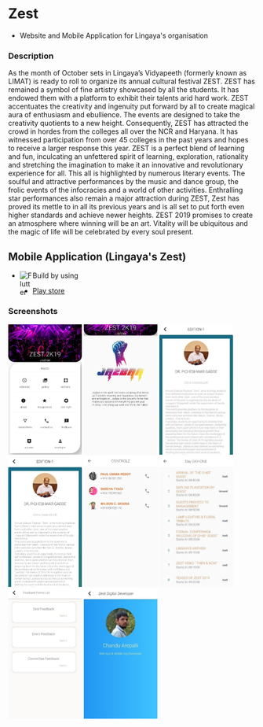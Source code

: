 # Zest 

-  Website and Mobile Application for Lingaya's organisation

### Description 
As the month of October sets in Lingaya’s Vidyapeeth (formerly known as LIMAT) is ready to roll to organize its annual cultural festival ZEST. ZEST has remained a symbol of fine artistry showcased by all the students. It has endowed them with a platform to exhibit their talents arid hard work. ZEST accentuates the creativity and ingenuity put forward by all to create magical aura of enthusiasm and ebullience. The events are designed to take the creativity quotients to a new height. Consequently, ZEST has attracted the crowd in hordes from the colleges all over the NCR and Haryana. It has witnessed participation from over 45 colleges in the past years and hopes to receive a larger response this year. ZEST is a perfect blend of learning and fun, inculcating an unfettered spirit of learning, exploration, rationality and stretching the imagination to make it an innovative and revolutionary experience for all. This all is highlighted by numerous literary events. The soulful and attractive performances by the music and dance group, the frolic events of the infocracies and a world of other activities. Enthralling star performances also remain a major attraction during ZEST, Zest has proved its mettle to in all its previous years and is all set to put forth even higher standards and achieve newer heights. ZEST 2019 promises to create an atmosphere where winning will be an art. Vitality will be ubiquitous and the magic of life will be celebrated by every soul present.

## Mobile Application (Lingaya's Zest)
- Build by using <img align="left" alt="Flutter" width="26px" src="https://cdn.iconscout.com/icon/free/png-512/flutter-2038877-1720090.png" />

- [Play store][play_store]

### Screenshots

<img width="150" src="https://github.com/ChanduArepalli/ChanduArepalli/blob/master/projects/zest/mobile/screenshot_1.jpg?raw=true" />
<img width="150" src="https://github.com/ChanduArepalli/ChanduArepalli/blob/master/projects/zest/mobile/screenshot_2.jpg?raw=true" />
<img width="150" src="https://github.com/ChanduArepalli/ChanduArepalli/blob/master/projects/zest/mobile/screenshot_3.jpg?raw=true" />
<img width="150" src="https://github.com/ChanduArepalli/ChanduArepalli/blob/master/projects/zest/mobile/screenshot_4.jpg?raw=true" />
<img width="150" src="https://github.com/ChanduArepalli/ChanduArepalli/blob/master/projects/zest/mobile/screenshot_5.jpg?raw=true" />
<img width="150" src="https://github.com/ChanduArepalli/ChanduArepalli/blob/master/projects/zest/mobile/screenshot_6.jpg?raw=true" />
<img width="150" src="https://github.com/ChanduArepalli/ChanduArepalli/blob/master/projects/zest/mobile/screenshot_7.jpg?raw=true" />
<img width="150" src="https://github.com/ChanduArepalli/ChanduArepalli/blob/master/projects/zest/mobile/screenshot_8.jpg?raw=true" />


<br/>

[play_store]: https://play.google.com/store/apps/details?id=com.chanduarepalli.zest&hl=en